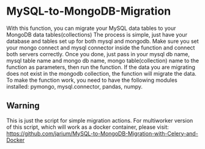 # MySQL-to-MongoDB-Migration
With this function, you can migrate your MySQL data tables to your MongoDB data tables(collections)
The process is simple, just have your database and tables set up for both mysql and mongodb. Make sure you set your mongo connect and mysql connector inside the function and connect both servers correctly.
Once you done, just pass in your mysql db name, mysql table name and mongo db name, mongo table(collection) name to the function as parameters, then run the function.
If the data you are migrating does not exist in the mongodb collection, the function will migrate the data.
To make the function work, you need to have the following modules installed: pymongo, mysql.connector, pandas, numpy.

## Warning
This is just the script for simple migration actions. For multiworker version of this script, which will work as a docker container, please visit: https://github.com/jarium/MySQL-to-MongoDB-Migration-with-Celery-and-Docker
